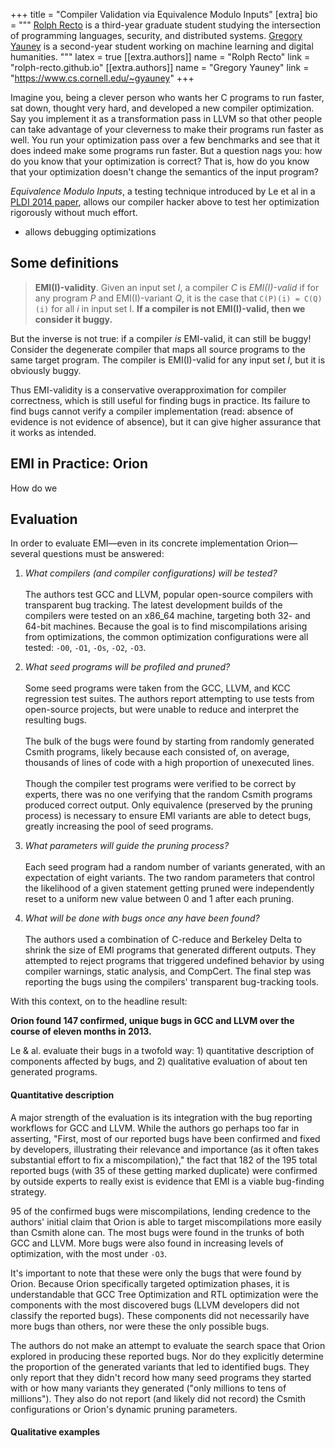 +++
title = "Compiler Validation via Equivalence Modulo Inputs"
[extra]
bio = """
  [Rolph Recto](rolph-recto.github.io) is a third-year graduate student studying
  the intersection of programming languages, security, and distributed systems.
  [Gregory Yauney](https://www.cs.cornell.edu/~gyauney)
  is a second-year student working on machine learning and
  digital humanities.
"""
latex = true
[[extra.authors]]
name = "Rolph Recto"
link = "rolph-recto.github.io"
[[extra.authors]]
name = "Gregory Yauney"
link = "https://www.cs.cornell.edu/~gyauney"
+++


Imagine you, being a clever person who wants her C programs to run faster,
sat down, thought very hard, and developed a new compiler optimization.
Say you implement it as a transformation pass in LLVM so that other people
can take advantage of your cleverness to make their programs run faster as well.
You run your optimization pass over a few benchmarks and see that it does
indeed make some programs run faster.
But a question nags you: how do you know that your optimization is correct?
That is, how do you know that your optimization doesn't change the semantics
of the input program?

*Equivalence Modulo Inputs*, a testing technique introduced by Le et al
in a [PLDI 2014 paper][paper], allows our compiler hacker above to test
her optimization rigorously without much effort.

* allows debugging optimizations

[paper]: https://dl.acm.org/citation.cfm?id=2594334


## Some definitions


> **EMI(I)-validity**. Given an input set *I*, a compiler *C* is *EMI(I)-valid*
  if for any program *P* and EMI(I)-variant *Q*, it is the case that
  `C(P)(i) = C(Q)(i)` for all *i* in input set I. 
  **If a compiler is not EMI(I)-valid, then we consider it buggy.** 

But the inverse is not true: if a compiler *is* EMI-valid, it can
still be buggy!
Consider the degenerate compiler that maps all source programs to the same
target program.
The compiler is EMI(I)-valid for any input set *I*, but it is obviously buggy.

Thus EMI-validity is a conservative overapproximation for compiler correctness,
which is still useful for finding bugs in practice.
Its failure to find bugs cannot verify a compiler implementation
(read: absence of evidence is not evidence of absence),
but it can give higher assurance that it works as intended.


## EMI in Practice: Orion

How do we


## Evaluation

In order to evaluate EMI&mdash;even in its concrete implementation
Orion&mdash;several questions must be answered:

1. _What compilers (and compiler configurations) will be tested?_\
\
The authors test GCC and LLVM, popular open-source compilers with transparent
bug tracking. The latest development builds of the compilers were tested on an
x86_64 machine, targeting both 32- and 64-bit machines. Because the goal is to
find miscompilations arising from optimizations, the common optimization
configurations were all tested: `-O0`, `-O1`, `-Os`, `-O2`, `-O3`.

2. _What seed programs will be profiled and pruned?_\
\
Some seed programs were taken from the GCC, LLVM, and KCC regression test
suites. The authors report attempting to use tests from open-source projects,
but were unable to reduce and interpret the resulting bugs.\
\
The bulk of the bugs were found by starting from randomly generated Csmith
programs, likely because each consisted of, on average, thousands of lines of
code with a high proportion of unexecuted lines.\
\
Though the compiler test programs were verified to be correct by experts,
there was no one verifying that the random Csmith programs produced correct
output. Only equivalence (preserved by the pruning process) is necessary to
ensure EMI variants are able to detect bugs, greatly increasing the pool of seed
programs.

3. _What parameters will guide the pruning process?_\
\
Each seed program had a random number of variants generated, with an expectation
of eight variants. The two random parameters that control the likelihood of a
given statement getting pruned were independently reset to a uniform new value
between 0 and 1 after each pruning.

4. _What will be done with bugs once any have been found?_\
\
The authors used a combination of C-reduce and Berkeley Delta to shrink the size
of EMI programs that generated different outputs. They attempted to reject
programs that triggered undefined behavior by using compiler warnings, static
analysis, and CompCert. The final step was reporting the bugs using the
compilers' transparent bug-tracking tools.

With this context, on to the headline result:

**Orion found 147 confirmed, unique bugs in GCC and LLVM over the course of
eleven months in 2013.**

Le & al. evaluate their bugs in a twofold way: 1) quantitative description of
components affected by bugs, and 2) qualitative evaluation of about ten
generated programs.

#### Quantitative description

A major strength of the evaluation is its integration with the bug reporting
workflows for GCC and LLVM. While the authors go perhaps too far in asserting,
"First, most of our reported bugs have been confirmed and fixed by developers,
illustrating their relevance and importance (as it often takes substantial
effort to fix a miscompilation)," the fact that 182 of the 195 total reported
bugs (with 35 of these getting marked duplicate) were confirmed by outside
experts to really exist is evidence that EMI is a viable bug-finding strategy.

95 of the confirmed bugs were miscompilations, lending credence to the authors'
initial claim that Orion is able to target miscompilations more easily than
Csmith alone can. The most bugs were found in the trunks of both GCC and LLVM.
More bugs were also found in increasing levels of optimization, with the most
under `-O3`.

It's important to note that these were only the bugs that were found by Orion.
Because Orion specifically targeted optimization phases, it is understandable
that GCC Tree Optimization and RTL optimization were the components with the
most discovered bugs (LLVM developers did not classify the reported bugs). These
components did not necessarily have more bugs than others, nor were these the
only possible bugs.

The authors do not make an attempt to evaluate the search space that Orion
explored in producing these reported bugs. Nor do they explicitly determine the
proportion of the generated variants that led to identified bugs. They only
report that they didn't record how many seed programs they started with or how
many variants they generated ("only millions to tens of millions"). They also do
not report (and likely did not record) the Csmith configurations or Orion's
dynamic pruning parameters.

#### Qualitative examples
